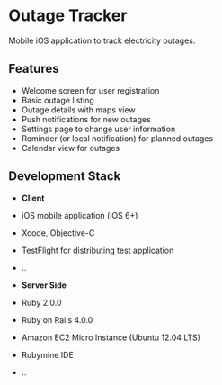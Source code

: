Outage Tracker
=============

Mobile iOS application to track electricity outages.

Features
-------------------
- Welcome screen for user registration
- Basic outage listing
- Outage details with maps view
- Push notifications for new outages
- Settings page to change user information
- Reminder (or local notification) for planned outages
- Calendar view for outages


Development Stack
-----------------------
- **Client**
 - iOS mobile application (iOS 6+)
 - Xcode, Objective-C
 - TestFlight for distributing test application
 - ..

- **Server Side**
 - Ruby 2.0.0
 - Ruby on Rails 4.0.0
 - Amazon EC2 Micro Instance (Ubuntu 12.04 LTS)
 - Rubymine IDE
 - ..

